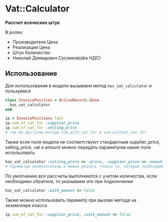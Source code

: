 # Vat::Calculator

__Рассчет всяческих штук__

В ролях:
- Производителя Цена
- Реализации Цена
- Штук Количество
- Николай Демидович Сусликов(aka НДС)

## Использование

Для использования в модели вызываем метод `has_vat_calculator` и пользуемся
```ruby
class InvoicePosition < ActiveRecord::Base
  has_vat_calculator
end
```
```ruby
ip = InvoicePositions.last
ip.sum_of_vat_for :supplier_price
ip.sum_of_vat_for :selling_price
# так же доступны методы sum_with_vat_for и sum_without_vat_for
```
Также если поля модели не соответствуют стандартным supplier_price, selling_price, vat и amount можно передать параметром какие поля использовать
```ruby
has_vat_calculator :selling_price => :price, :supplier_price => :manufacturer_price, :vat => :nds, :amount => :quantity
# параметры необязательны и можно указать только те, которые необходимы
```
По умолчанию все рассчеты выполняются с учетом количества, если необходимо обратное, то указываем это при подключении
```ruby
has_vat_calculator :with_amount => false
```
Также можно использовать параметр при вызове метода на экземпляре класса
```ruby
ip.sum_of_vat_for :supplier_price, :with_amount => false
```